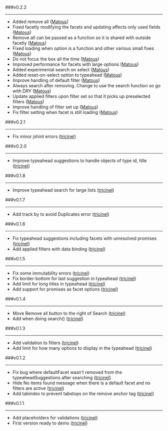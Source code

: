 ###v0.2.2
___

* Added remove all ([Matous](http://github.com/Matous))
* Fixed facetly modifying the facets and updating affects only used fields ([Matous](http://github.com/Matous))
* Remove all can be passed as a function so it is shared with outside facetly ([Matous](http://github.com/Matous))
* Fixed loading when option is a function and other various small fixes ([Matous](http://github.com/Matous))
* Do not focus the box all the time ([Matous](http://github.com/Matous))
* Improved performance for facets with large options ([Matous](http://github.com/Matous))
* Added experimental search on select ([Matous](http://github.com/Matous))
* Added reset-on-select option to typeahead ([Matous](http://github.com/Matous))
* Improve handling of default filter ([Matous](http://github.com/Matous))
* Always search after removing. Change to use the search function so go with DRY ([Matous](http://github.com/Matous))
* Update applied filters upon filter set so that it picks up preselected filters ([Matous](http://github.com/Matous))
* Improve handling of filter set up ([Matous](http://github.com/Matous))
* Fix filter setting when facet is still loading ([Matous](http://github.com/Matous))

###v0.2.1
___

* Fix minor jshint errors ([tricinel](http://github.com/tricinel))

###v0.2.0
___

* Improve typeahead suggestions to handle objects of type id, title ([tricinel](http://github.com/tricinel))

###v0.1.8
___

* Improve typeahead search for large lists ([tricinel](http://github.com/tricinel))

###v0.1.7
___

* Add track by  to avoid Duplicates error ([tricinel](http://github.com/tricinel))

###v0.1.6
___

* Fix typeahead suggestions including facets with unresolved promises ([tricinel](http://github.com/tricinel))
* Add applied filters with data binding ([tricinel](http://github.com/tricinel))

###v0.1.5
___

* Fix some immutability errors ([tricinel](http://github.com/tricinel))
* Fix border-bottom for last suggestion in typeahead ([tricinel](http://github.com/tricinel))
* Add limit for long titles in typeahead ([tricinel](http://github.com/tricinel))
* Add support for  promises as facet options ([tricinel](http://github.com/tricinel))

###v0.1.4
___

* Move Remove all button to the right of Search ([tricinel](http://github.com/tricinel))
* Add  when doing search() ([tricinel](http://github.com/tricinel))

###v0.1.3
___

* Add validation to filters ([tricinel](http://github.com/tricinel))
* Add limit for how many options to display in the typeahead ([tricinel](http://github.com/tricinel))

###v0.1.2
___

* Fix bug where defaultFacet wasn't removed from the typeaheadSuggestions after searching ([tricinel](http://github.com/tricinel))
* Hide No items found message when there is a default facet and no filters are active ([tricinel](http://github.com/tricinel))
* Add tabindex to prevent tabstops on the remove anchor tag ([tricinel](http://github.com/tricinel))

###v0.1.1
___

* Add placeholders for validations ([tricinel](http://github.com/tricinel))
* First version ready to demo ([tricinel](http://github.com/tricinel))
